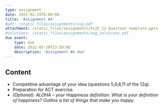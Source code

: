 ```yaml
---
type: assignment
date: 2022-03-29T8:00:00
title: 'Assignment #4'
#pdf: /static_files/assignments/asg.pdf
attachment: /static_files/assignments/FL2F_12 Question template.pptx
#solutions: /static_files/assignments/asg_solutions.pdf
due_event: 
    type: due
    date: 2022-03-29T23:59:00
    description: 'Assignment #4 due'
---
```

## Content
- Competitive advantage of your idea (questions 5,6,8,11 of the 12q).
- Preparation for ACT exercise. 
- *(Optional):   ALOHA 	– your Happiness definition:
                 What is your definition of happiness?
                 Outline a list of things that make you happy.*



